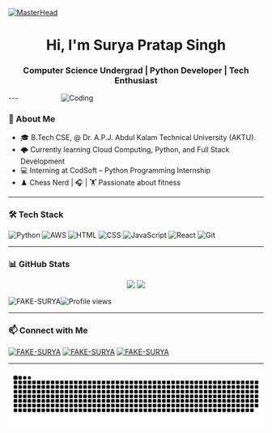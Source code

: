 [![MasterHead](https://firebasestorage.googleapis.com/v0/b/flexi-coding.appspot.com/o/dempgi7-520f8d5f-63d4-4453-8822-dbc149ae27f8.gif?alt=media&token=91c0c7b2-93c3-4029-b011-1a8703c5730d)](https://rishavchanda.io)
<h1 align="center"> Hi, I'm Surya Pratap Singh </h1>
<h3 align="center"> Computer Science Undergrad | Python Developer | Tech Enthusiast </h3>
<img align="right" alt="Coding" width="400" src="https://cdn.dribbble.com/users/1162077/screenshots/3848914/programmer.gif">
---

### 📌 About Me
- 🎓 B.Tech CSE, @ Dr. A.P.J. Abdul Kalam Technical University (AKTU).
- 🌩️ Currently learning Cloud Computing, Python, and Full Stack Development
- 💻 Interning at CodSoft – Python Programming Internship
- ♟️ Chess Nerd | 🎧  | 🏋️ Passionate about fitness

---

### 🛠️ Tech Stack
![Python](https://img.shields.io/badge/-Python-3776AB?style=flat-square&logo=python&logoColor=white)
![AWS](https://img.shields.io/badge/-AWS-FF9900?style=flat-square&logo=amazonaws&logoColor=white)
![HTML](https://img.shields.io/badge/-HTML5-E34F26?style=flat-square&logo=html5)
![CSS](https://img.shields.io/badge/-CSS3-1572B6?style=flat-square&logo=css3)
![JavaScript](https://img.shields.io/badge/-JavaScript-F7DF1E?style=flat-square&logo=javascript&logoColor=black)
![React](https://img.shields.io/badge/-React-20232A?style=flat-square&logo=react)
![Git](https://img.shields.io/badge/-Git-F05032?style=flat-square&logo=git&logoColor=white)

---

### 📊 GitHub Stats
 <p align="center">
  <img width="48%" src="https://github-readme-stats.vercel.app/api?username=FAKE-SURYA&show_icons=true&theme=tokyonight" />
  <img width="48%" src="https://github-readme-streak-stats.herokuapp.com/?user=FAKE-SURYA&theme=tokyonight" />
</p>
<p><img align="left" src="https://github-readme-stats.vercel.app/api/top-langs?username=FAKE-SURYA&show_icons=true&locale=en&layout=compact" alt="FAKE-SURYA" /></p>

![Profile views](https://komarev.com/ghpvc/?username=FAKE-SURYA&label=Profile%20views&color=0e75b6&style=flat)


---

  ### 📫 Connect with Me
<p align="left">
  <a href="https://x.com/SuryaSi58597776" target="blank"><img align="center" src="https://raw.githubusercontent.com/rahuldkjain/github-profile-readme-generator/master/src/images/icons/Social/twitter.svg" alt="FAKE-SURYA" height="30" width="40" /></a>
  <a href="https://www.linkedin.com/in/surya-pratap-singh-11490332a" target="blank"><img align="center" src="https://raw.githubusercontent.com/rahuldkjain/github-profile-readme-generator/master/src/images/icons/Social/linked-in-alt.svg" alt="FAKE-SURYA" height="30" width="40" /></a>
  <a href="https://www.hackerrank.com/profile/suryabhaisince21" target="blank"><img align="center" src="https://raw.githubusercontent.com/rahuldkjain/github-profile-readme-generator/master/src/images/icons/Social/hackerrank.svg" alt="FAKE-SURYA" height="30" width="40" /></a>
</p>

---

 ![snake gif](https://github.com/FAKE-SURYA/FAKE-SURYA/blob/output/github-snake-dark.svg)



